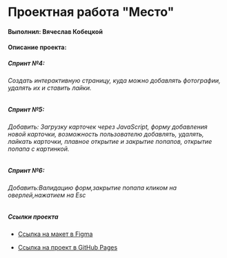 # Проектная работа "Место"

#### Выполнил: Вячеслав Кобецкой

#### Описание проекта:

##### Спринт №4:

###### Создать интерактивную страницу, куда можно добавлять фотографии, удалять их и ставить лайки.

##### Спринт №5:

###### Добавить: Загрузку карточек через JavaScript, форму добавления новой карточки, возможность пользователю добавлять, удалять, лайкать карточки, плавное открытие и закрытие попапов, открытие попапа с картинкой.

##### Спринт №6:

###### Добавить:Валидацию форм,закрытие попапа кликом на оверлей,нажатием на Esc

##### Ссылки проекта

* [Ссылка на макет в Figma](https://www.figma.com/file/bjyvbKKJN2naO0ucURl2Z0/JavaScript.-Sprint-5?node-id=0%3A1)

* [Ссылка на проект в GitHub Pages](https://vyacheslav-kobetskoy.github.io/mesto/index.html)
